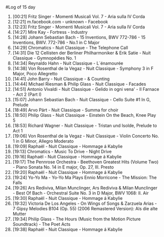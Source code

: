 #Log of 15 day

1. [00:21] Fritz Singer - Momenti Musicali Vol. 7 - Aria sulla IV Corda
1. [12:21] m.facebook.com - unknown - Facebook
1. [12:23] Fritz Singer - Momenti Musicali Vol. 7 - Aria sulla IV Corda
1. [14:27] Mire Kay - Fortress - Industry
1. [14:28] Johann Sebastian Bach - 15 Inventions, BWV 772-786 - 15 Inventions, BWV. 772-786 - No.1 in C Major
1. [14:29] Chromatics - Nuit Classique - The Telephone Call
1. [14:31] Die 12 Cellisten der Berliner Philharmoniker & Erik Satie - Nuit Classique - Gymnopédies No. 1
1. [14:34] Reynaldo Hahn - Nuit Classique - L´énamourée
1. [14:38] Von Rosenthal de la Vegaz - Nuit Classique - Symphony 3 in F Major, Poco Allegretto
1. [14:41] John Barry - Nuit Classique - & Counting
1. [14:44] Michael Riesman & Philip Glass - Nuit Classique - Facades
1. [14:51] Antonio Vivaldi - Nuit Classique - Gelido in ogni vena' - Il Farnace - Act 2 (Part I)
1. [15:07] Johann Sebastian Bach - Nuit Classique - Cello Suite #1 In G, Prelude
1. [18:49] Arvo Pärt - Nuit Classique - Summa for choir
1. [18:50] Philip Glass - Nuit Classique - Einstein On the Beach, Knee Play 5
1. [18:53] Richard Wagner - Nuit Classique - Tristan und Isolde, Prelude to Act 1
1. [19:06] Von Rosenthal de la Vegaz - Nuit Classique - Violin Concerto No. 1 in G Minor, Allegro Moderato
1. [19:09] Raphaël - Nuit Classique - Hommage á Kabylie
1. [19:13] Chromatics - Music To Drive - Night Drive
1. [19:16] Raphaël - Nuit Classique - Hommage á Kabylie
1. [19:17] The Pennrose Orchestra - Beethoven Greatest Hits (Volume Two) - Piano Sonata No. 14 in E major, Op. 27, III. Presto
1. [19:20] Raphaël - Nuit Classique - Hommage á Kabylie
1. [19:24] Yo-Yo Ma - Yo-Yo Ma Plays Ennio Morricone - The Mission: The Falls
1. [19:26] Ars Rediviva, Milan Munclinger, Ars Rediviva & Milan Munclinger - Best Of Bach - Orchestral Suite No. 3 in D Major, BWV 1068: II. Air
1. [19:30] Raphaël - Nuit Classique - Hommage á Kabylie
1. [19:32] Victoria De Los Angeles - On Wings of Songs & Zarzuela Arias - 7 Gipsy Melodies B104 (Op. 55) (2006 Remastered Version): Als die alte Mutter
1. [19:34] Philip Glass - The Hours (Music from the Motion Picture Soundtrack) - The Poet Acts
1. [19:38] Raphaël - Nuit Classique - Hommage á Kabylie

